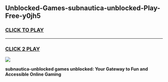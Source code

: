 
## Unblocked-Games-subnautica-unblocked-Play-Free-y0jh5
<h3>
<a href="https://premium76.site?title=subnautica-unblocked&ref=19M">CLICK TO PLAY</a></h3>
<hr>

<h3>
<a href="https://premium76.site?title=subnautica-unblocked&ref=19M">CLICK 2 PLAY</a>
  
</h3>

<a href="https://premium76.site?title=subnautica-unblocked&ref=19M"><img src="https://clearcache.store/games.png"></a>


**subnautica-unblocked games unblocked: Your Gateway to Fun and Accessible Online Gaming**
